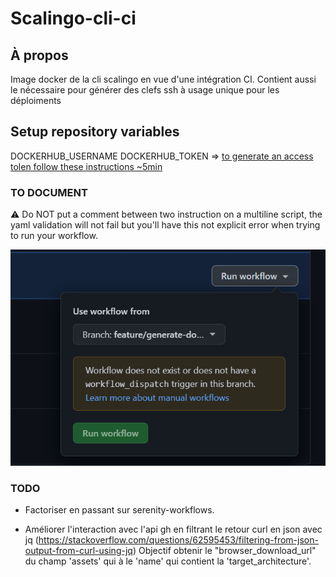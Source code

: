 # Scalingo-cli-ci

## À propos

Image docker de la cli scalingo en vue d'une intégration CI.
Contient aussi le nécessaire pour générer des clefs ssh à usage unique pour les déploiments

## Setup repository variables
DOCKERHUB_USERNAME
DOCKERHUB_TOKEN => [to generate an access tolen follow these instructions ~5min](https://docs.docker.com/docker-hub/access-tokens/)

### TO DOCUMENT

:warning: Do NOT put a comment between two instruction on a multiline script, the yaml validation will not fail but you'll have this not explicit error when trying to run your workflow.

![img.png](img.png)

### TODO
- Factoriser en passant sur serenity-workflows.

- Améliorer l'interaction avec l'api gh en filtrant le retour curl en json avec jq (https://stackoverflow.com/questions/62595453/filtering-from-json-output-from-curl-using-jq)
  Objectif obtenir le "browser_download_url" du champ 'assets' qui à le 'name' qui contient la 'target_architecture'.